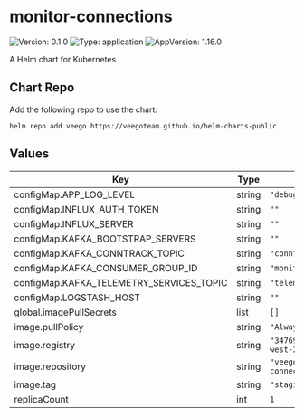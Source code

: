 # monitor-connections

![Version: 0.1.0](https://img.shields.io/badge/Version-0.1.0-informational?style=flat-square) ![Type: application](https://img.shields.io/badge/Type-application-informational?style=flat-square) ![AppVersion: 1.16.0](https://img.shields.io/badge/AppVersion-1.16.0-informational?style=flat-square)

A Helm chart for Kubernetes

## Chart Repo

Add the following repo to use the chart:

```console
helm repo add veego https://veegoteam.github.io/helm-charts-public
```

## Values

| Key | Type | Default | Description |
|-----|------|---------|-------------|
| configMap.APP_LOG_LEVEL | string | `"debug"` |  |
| configMap.INFLUX_AUTH_TOKEN | string | `""` |  |
| configMap.INFLUX_SERVER | string | `""` |  |
| configMap.KAFKA_BOOTSTRAP_SERVERS | string | `""` |  |
| configMap.KAFKA_CONNTRACK_TOPIC | string | `"conntrack"` |  |
| configMap.KAFKA_CONSUMER_GROUP_ID | string | `"monitor_conntrack"` |  |
| configMap.KAFKA_TELEMETRY_SERVICES_TOPIC | string | `"telemetry_services"` |  |
| configMap.LOGSTASH_HOST | string | `""` |  |
| global.imagePullSecrets | list | `[]` |  |
| image.pullPolicy | string | `"Always"` |  |
| image.registry | string | `"347694409649.dkr.ecr.us-west-2.amazonaws.com"` |  |
| image.repository | string | `"veego/monitor-connections"` |  |
| image.tag | string | `"staging"` |  |
| replicaCount | int | `1` |  |
